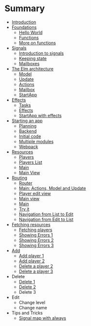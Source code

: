 # Summary

* [Introduction](README.md)
* [Foundations](foundations/cover.md)
   * [Hello World](foundations/hello.md)
   * [Functions](foundations/functions.md)
   * [More on functions](foundations/more_on_functions.md)
* [Signals](signals/cover.md)
   * [Introduction to signals](signals/introduction.md)
   * [Keeping state](signals/keeping_state.md)
   * [Mailboxes](signals/mailboxes.md)
* [The Elm architecture](elm_arch/cover.md)
   * [Model](elm_arch/model.md)
   * [Update](elm_arch/update.md)
   * [Actions](elm_arch/actions.md)
   * [Mailbox](elm_arch/mailbox.md)
   * [StartApp](elm_arch/startapp.md)
* [Effects](effects/cover.md)
   * [Tasks](effects/tasks.md)
   * [Effects](effects/effects.md)
   * [StartApp with effects](effects/startapp_with_effects.md)
* [Starting an app](building/cover.md)
   * [Planning](building/planning.md)
   * [Backend](building/backend.md)
   * [Initial code](building/initial_code.md)
   * [Multiple modules](building/multiple_modules.md)
   * [Webpack](building/webpack.md)
* [Resources](resources/cover.md)
   * [Players](resources/players.md)
   * [Players List](resources/players_list.md)
   * [Main](resources/main.md)
   * [Main View](resources/main_view.md)
* [Routing](routing/cover.md)
   * [Router](routing/router.md)
   * [Main: Actions, Model and Update](routing/main_actions.md)
   * [Player edit view](routing/player_edit_view.md)
   * [Main view](routing/main_view.md)
   * [Main](routing/main.md)
   * [Try it](routing/try_it.md)
   * [Navigation from List to Edit](routing/navigation_from_list_to_edit.md)
   * [Navigation from Edit to List](routing/navigation_from_edit_to_list.md)
* [Fetching resources](fetching_resources/cover.md)
   * [Fetching players](fetching_resources/fetching_players.md)
   * [Showing Errors 1](fetching_resources/showing_errors.md)
   * [Showing Errors 2](fetching_resources/showing_errors_2.md)
   * [Showing Errors 3](fetching_resources/showing_errors_3.md)
* [Add](add_and_delete/cover.md)
   * [Add player 1](add_and_delete/add_a_player.md)
   * [Add player 2](add_and_delete/add_player_2.md)
   * [Delete a player 2](add_and_delete/delete_a_player_2.md)
   * [Delete a player 3](add_and_delete/delete_a_player_3.md)
* Delete
   * [Delete 1](delete/delete_1.md)
   * [Delete 2](delete/delete_2.md)
   * Delete 3
* Edit
   * Change level
   * Change name
* Tips and Tricks
   * [Signal map with always](tips-tricks/signal_map_with_always.md)


